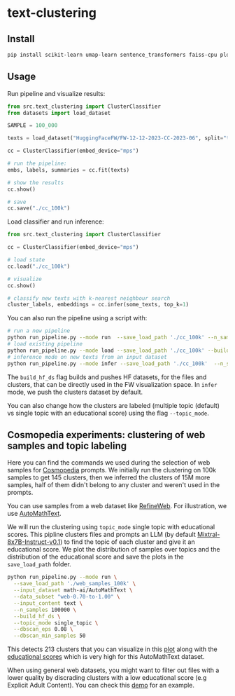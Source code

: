 # text-clustering

## Install 

```bash
pip install scikit-learn umap-learn sentence_transformers faiss-cpu plotly matplotlib datasets
```

## Usage

Run pipeline and visualize results:

```python
from src.text_clustering import ClusterClassifier
from datasets import load_dataset

SAMPLE = 100_000

texts = load_dataset("HuggingFaceFW/FW-12-12-2023-CC-2023-06", split="train").select(range(SAMPLE))["content"]

cc = ClusterClassifier(embed_device="mps")

# run the pipeline:
embs, labels, summaries = cc.fit(texts)

# show the results
cc.show()

# save 
cc.save("./cc_100k")
```

Load classifier and run inference:
```python
from src.text_clustering import ClusterClassifier

cc = ClusterClassifier(embed_device="mps")

# load state
cc.load("./cc_100k")

# visualize
cc.show()

# classify new texts with k-nearest neighbour search
cluster_labels, embeddings = cc.infer(some_texts, top_k=1)
```

You can also run the pipeline using a script with:
```bash
# run a new pipeline
python run_pipeline.py --mode run  --save_load_path './cc_100k' --n_samples 100000 --build_hf_ds
# load existing pipeline
python run_pipeline.py --mode load --save_load_path './cc_100k' --build_hf_ds
# inference mode on new texts from an input dataset
python run_pipeline.py --mode infer --save_load_path './cc_100k'  --n_samples <NB_INFERENCE_SAMPLES> --input_dataset <HF_DATA_FOR_INFERENCE>
```
The `build_hf_ds` flag builds and pushes HF datasets, for the files and clusters, that can be directly used in the FW visualization space. In `infer` mode, we push the clusters dataset by default.

You can also change how the clusters are labeled (multiple topic (default) vs single topic with an educational score) using the flag `--topic_mode`.

## Cosmopedia experiments: clustering of web samples and topic labeling
Here you can find the commands we used during the selection of web samples for [Cosmopedia](https://huggingface.co/datasets/HuggingFaceTB/cosmopedia) prompts. We initially run the clustering on 100k samples to get 145 clusters, then we inferred the clusters of 15M more samples, half of them didn't belong to any cluster and weren't used in the prompts.

You can use samples from a web dataset like [RefineWeb](https://huggingface.co/datasets/tiiuae/falcon-refinedweb). For illustration, we use  [AutoMathText](https://huggingface.co/datasets/math-ai/AutoMathText). 

We will run the clustering using `topic_mode` single topic with educational scores. This pipline clusters files and prompts an LLM (by default [Mixtral-8x7B-Instruct-v0.1](https://huggingface.co/mistralai/Mixtral-8x7B-Instruct-v0.1)) to find the topic of each cluster and give it an educational score. We plot the distribution of samples over topics and the distribution of the educational score and save the plots in the `save_load_path` folder. 

```bash
python run_pipeline.py --mode run \
  --save_load_path './web_samples_100k' \
  --input_dataset math-ai/AutoMathText \
  --data_subset "web-0.70-to-1.00" \
  --input_content text \
  --n_samples 100000 \
  --build_hf_ds \
  --topic_mode single_topic \
  --dbscan_eps 0.08 \
  --dbscan_min_samples 50
```

This detects 213 clusters that you can visualize in this [plot](https://huggingface.co/datasets/HuggingFaceTB/miscellaneous/blob/main/AMT_plots/topics_distpng.png) along with the [educational scores](https://huggingface.co/datasets/HuggingFaceTB/miscellaneous/blob/main/AMT_plots/educational_score.png) which is very high for this AutoMathText dataset.

When using general web datasets, you might want to filter out files with a lower quality by discrading clusters with a low educational score (e.g Explicit Adult Content). You can check this [demo](https://huggingface.co/spaces/HuggingFaceTB/inspect_clusters_free_topics) for an example.
